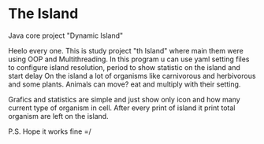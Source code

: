 # The Island
Java core project "Dynamic Island"


Heelo every one.
This is study project "th Island" where main them were using OOP and Multithreading. 
In this program u can use yaml setting files to configure island resolution, period to show statistic on the island and start delay
On the island a lot of organisms like carnivorous and herbivorous and some plants. Animals can move? eat and multiply with their setting.

Grafics and statistics are simple and just show only icon and how many current type of organism in cell. 
After every print of island it print total organism are left on the island.

P.S. Hope it works fine =/
